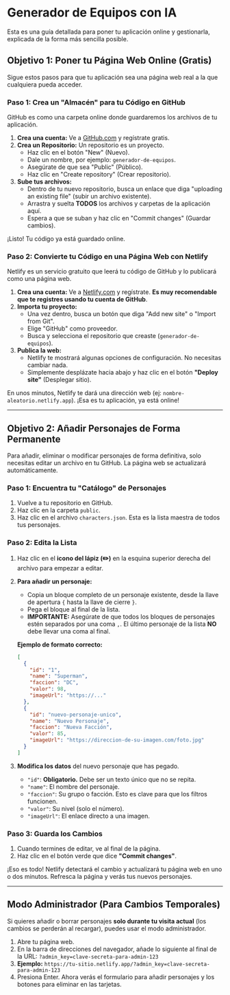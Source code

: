 # Generador de Equipos con IA

Esta es una guía detallada para poner tu aplicación online y gestionarla, explicada de la forma más sencilla posible.

## Objetivo 1: Poner tu Página Web Online (Gratis)

Sigue estos pasos para que tu aplicación sea una página web real a la que cualquiera pueda acceder.

### Paso 1: Crea un "Almacén" para tu Código en GitHub

GitHub es como una carpeta online donde guardaremos los archivos de tu aplicación.

1.  **Crea una cuenta:** Ve a [GitHub.com](https://github.com/) y regístrate gratis.
2.  **Crea un Repositorio:** Un repositorio es un proyecto.
    *   Haz clic en el botón "New" (Nuevo).
    *   Dale un nombre, por ejemplo: `generador-de-equipos`.
    *   Asegúrate de que sea "Public" (Público).
    *   Haz clic en "Create repository" (Crear repositorio).
3.  **Sube tus archivos:**
    *   Dentro de tu nuevo repositorio, busca un enlace que diga "uploading an existing file" (subir un archivo existente).
    *   Arrastra y suelta **TODOS** los archivos y carpetas de la aplicación aquí.
    *   Espera a que se suban y haz clic en "Commit changes" (Guardar cambios).

¡Listo! Tu código ya está guardado online.

### Paso 2: Convierte tu Código en una Página Web con Netlify

Netlify es un servicio gratuito que leerá tu código de GitHub y lo publicará como una página web.

1.  **Crea una cuenta:** Ve a [Netlify.com](https://www.netlify.com/) y regístrate. **Es muy recomendable que te registres usando tu cuenta de GitHub**.
2.  **Importa tu proyecto:**
    *   Una vez dentro, busca un botón que diga "Add new site" o "Import from Git".
    *   Elige "GitHub" como proveedor.
    *   Busca y selecciona el repositorio que creaste (`generador-de-equipos`).
3.  **Publica la web:**
    *   Netlify te mostrará algunas opciones de configuración. No necesitas cambiar nada.
    *   Simplemente desplázate hacia abajo y haz clic en el botón **"Deploy site"** (Desplegar sitio).

En unos minutos, Netlify te dará una dirección web (ej: `nombre-aleatorio.netlify.app`). ¡Esa es tu aplicación, ya está online!

---

## Objetivo 2: Añadir Personajes de Forma Permanente

Para añadir, eliminar o modificar personajes de forma definitiva, solo necesitas editar un archivo en tu GitHub. La página web se actualizará automáticamente.

### Paso 1: Encuentra tu "Catálogo" de Personajes

1.  Vuelve a tu repositorio en GitHub.
2.  Haz clic en la carpeta `public`.
3.  Haz clic en el archivo `characters.json`. Esta es la lista maestra de todos tus personajes.

### Paso 2: Edita la Lista

1.  Haz clic en el **icono del lápiz (✏️)** en la esquina superior derecha del archivo para empezar a editar.
2.  **Para añadir un personaje:**
    *   Copia un bloque completo de un personaje existente, desde la llave de apertura `{` hasta la llave de cierre `}`.
    *   Pega el bloque al final de la lista.
    *   **IMPORTANTE:** Asegúrate de que todos los bloques de personajes estén separados por una coma `,`. El último personaje de la lista **NO** debe llevar una coma al final.

    **Ejemplo de formato correcto:**
    ```json
    [
      {
        "id": "1",
        "name": "Superman",
        "faccion": "DC",
        "valor": 98,
        "imageUrl": "https://..."
      },
      {
        "id": "nuevo-personaje-unico",
        "name": "Nuevo Personaje",
        "faccion": "Nueva Facción",
        "valor": 85,
        "imageUrl": "https://direccion-de-su-imagen.com/foto.jpg"
      }
    ]
    ```
3.  **Modifica los datos** del nuevo personaje que has pegado.
    *   `"id"`: **Obligatorio.** Debe ser un texto único que no se repita.
    *   `"name"`: El nombre del personaje.
    *   `"faccion"`: Su grupo o facción. Esto es clave para que los filtros funcionen.
    *   `"valor"`: Su nivel (solo el número).
    *   `"imageUrl"`: El enlace directo a una imagen.

### Paso 3: Guarda los Cambios

1.  Cuando termines de editar, ve al final de la página.
2.  Haz clic en el botón verde que dice **"Commit changes"**.

¡Eso es todo! Netlify detectará el cambio y actualizará tu página web en uno o dos minutos. Refresca la página y verás tus nuevos personajes.

---

## Modo Administrador (Para Cambios Temporales)

Si quieres añadir o borrar personajes **solo durante tu visita actual** (los cambios se perderán al recargar), puedes usar el modo administrador.

1.  Abre tu página web.
2.  En la barra de direcciones del navegador, añade lo siguiente al final de la URL: `?admin_key=clave-secreta-para-admin-123`
3.  **Ejemplo:** `https://tu-sitio.netlify.app/?admin_key=clave-secreta-para-admin-123`
4.  Presiona Enter. Ahora verás el formulario para añadir personajes y los botones para eliminar en las tarjetas.
